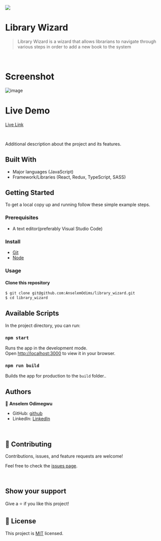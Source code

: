 ![](https://img.shields.io/badge/library-wizard-green)

# Library Wizard

> Library Wizard is a wizard that allows librarians to navigate through various steps in order to
add a new book to the system 
> 

<br/>

# Screenshot

![image](https://user-images.githubusercontent.com/43995830/177090591-b6280a89-83f8-4a7f-98da-3f4a6a8f579c.png)

# Live Demo

[Live Link](https://librarywizard.netlify.app/)

<br/>

Additional description about the project and its features.
## Built With

- Major languages (JavaScript)
- Framework/Libraries (React, Redux, TypeScript, SASS)


## Getting Started

To get a local copy up and running follow these simple example steps.

### Prerequisites
 - A text editor(preferably Visual Studio Code)
### Install
  -  [Git](https://git-scm.com/downloads)
  -  [Node](https://nodejs.org/en/download/)
### Usage
#### Clone this repository

```bash
$ git clone git@github.com:AnselemOdims/library_wizard.git
$ cd library_wizard
```
## Available Scripts

In the project directory, you can run:

### `npm start`

Runs the app in the development mode.\
Open [http://localhost:3000](http://localhost:3000) to view it in your browser.


### `npm run build`

Builds the app for production to the `build` folder.\.

## Authors

👤 **Anselem Odimegwu**

- GitHub: [github](https://github.com/AnselemOdims)
- LinkedIn: [LinkedIn](https://www.linkedin.com/in/anselem-odimegwu/)

<br>

## 🤝 Contributing

Contributions, issues, and feature requests are welcome!

Feel free to check the [issues page](https://github.com/AnselemOdims/lib/issues).

<br>

## Show your support

Give a ⭐️ if you like this project!

## 📝 License

This project is [MIT](https://opensource.org/licenses/MIT) licensed.
